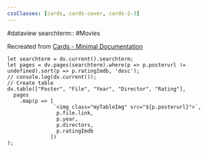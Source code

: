 ```yaml
---
cssClasses: [cards, cards-cover, cards-2-3]
---
```

#dataview
searchterm:: #Movies

Recreated from [Cards - Minimal Documentation](https://minimal.guide/Block+types/Cards)

```dataviewjs
let searchterm = dv.current().searchterm;  
let pages = dv.pages(searchterm).where(p => p.posterurl != undefined).sort(p => p.ratingImdb, 'desc');  
// console.log(dv.current());
// Create table  
dv.table(["Poster", "File", "Year", "Director", "Rating"],  
  pages   
    .map(p => [    
		 	   `<img class="myTableImg" src="${p.posterurl}">`,
				p.file.link,
				p.year,
				p.directors,
				p.ratingImdb
			  ])  
);
```




